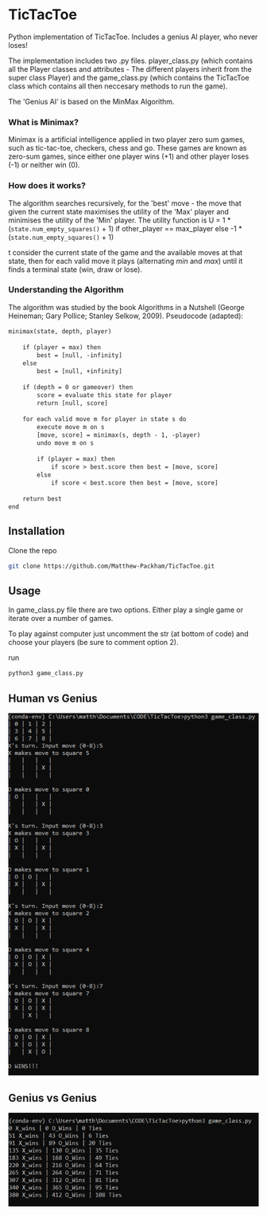 # TicTacToe
Python implementation of TicTacToe. Includes a genius AI player, who never loses!

The implementation includes two .py files. player_class.py (which contains all the Player classes and attributes - The different players inherit from the super class Player) and the game_class.py (which contains the TicTacToe class which contains all then neccesary methods to run the game).

The 'Genius AI' is based on the MinMax Algorithm.

### What is Minimax?
Minimax is a artificial intelligence applied in two player zero sum games, such as tic-tac-toe, checkers, chess and go. These games are known as zero-sum games, since either one player wins (+1) and other player loses (-1) or neither win (0).

### How does it works?
The algorithm searches recursively, for the 'best' move - the move that given the current state maximises the utility of the 'Max' player and minimises the utility of the 'Min' player. The utility function is U = 1 * (`state.num_empty_squares()` + 1) if other_player == max_player else -1 * (`state.num_empty_squares()` + 1)


t consider the current state of the game and the available moves at that state, then for each valid move it plays (alternating *min* and *max*) until it finds a terminal state (win, draw or lose).

### Understanding the Algorithm
The algorithm was studied by the book Algorithms in a Nutshell (George Heineman; Gary Pollice; Stanley Selkow, 2009). Pseudocode (adapted):

```
minimax(state, depth, player)

	if (player = max) then
		best = [null, -infinity]
	else
		best = [null, +infinity]

	if (depth = 0 or gameover) then
		score = evaluate this state for player
		return [null, score]

	for each valid move m for player in state s do
		execute move m on s
		[move, score] = minimax(s, depth - 1, -player)
		undo move m on s

		if (player = max) then
			if score > best.score then best = [move, score]
		else
			if score < best.score then best = [move, score]

	return best
end
```

## Installation

Clone the repo
```sh
git clone https://github.com/Matthew-Packham/TicTacToe.git
```
## Usage
In game_class.py file there are two options. Either play a single game or iterate over a number of games. 

To play against computer just uncomment the str (at bottom of code) and choose your players (be sure to comment option 2).

run
```sh
python3 game_class.py
```
## Human vs Genius
![](Human%20Vs%20Genius.png)

## Genius vs Genius
![](Genius%20Vs%20Genius.png)
